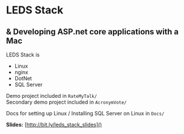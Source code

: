 # LEDS Stack
## & Developing ASP.net core applications with a Mac

LEDS Stack is 

- Linux
- nginx
- DotNet
- SQL Server

Demo project included in `RateMyTalk/`  
Secondary demo project included in `AcronymVote/`

Docs for setting up Linux / Installing SQL Server on Linux in `Docs/`

**Slides:**
[http://bit.ly/leds_stack_slides]()
